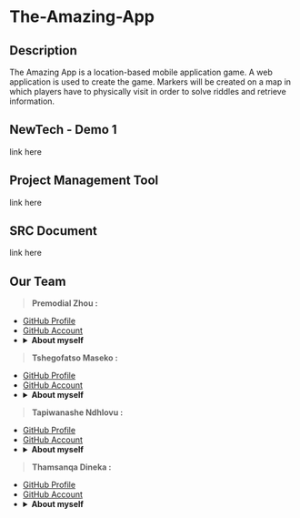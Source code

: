 # The-Amazing-App

## Description
The Amazing App is a location-based mobile application game. A web application is used to create the game. Markers will be created on a map in which players have to physically visit in order to solve riddles and retrieve information.

## NewTech - Demo 1
link here

## Project Management Tool
link here

## SRC Document
link here

## Our Team
 > <b>Premodial Zhou : </b> <br>
 * <a href="Premodial.github.io"> GitHub  Profile  </a><br>
 * <a href="#"> GitHub  Account </a><br>
 * <details>
   <summary><b>About myself</b></summary>
   <br>
   write here
   <br>
    </details>
    
 > <b>Tshegofatso Maseko : </b> <br>
 * <a href="#"> GitHub  Profile  </a><br>
 * <a href="#"> GitHub  Account </a><br>
 * <details>
   <summary><b>About myself</b></summary>
   <br>
   write here
   <br>
    </details>
    
 > <b>Tapiwanashe Ndhlovu : </b> <br>
 * <a href="https://tapehndhlovu.github.io/"> GitHub  Profile  </a><br>
 * <a href="https://github.com/tapehNdhlovu"> GitHub  Account </a><br>
 * <details>
    <summary><b>About myself </b></summary>
    <br>
    write here
    </details>
    
 > <b>Thamsanqa Dineka : </b> <br>
 * <a href="#"> GitHub  Profile  </a><br>
 * <a href="#"> GitHub  Account </a><br>
 * <details>
   <summary><b>About myself</b></summary>
   <br>
   write here
   <br>
    </details>
